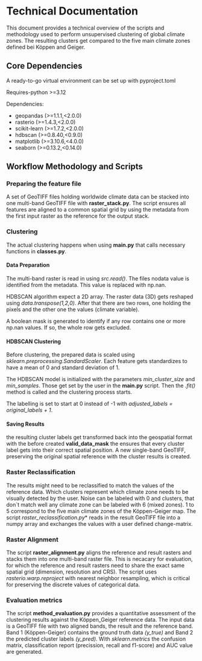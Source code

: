 # Technical Documentation
This document provides a technical overview of the scripts and methodology used to perform 
unsupervised clustering of global climate zones. The resulting clusters get compared to
the five main climate zones defined bei Köppen and Geiger.

## Core Dependencies
A ready-to-go virtual environment can be set up with pyproject.toml

Requires-python >=3.12

Dependencies:
- geopandas (>=1.1.1,<2.0.0)
- rasterio (>=1.4.3,<2.0.0)
- scikit-learn (>=1.7.2,<2.0.0)
- hdbscan (>=0.8.40,<0.9.0)
- matplotlib (>=3.10.6,<4.0.0)
- seaborn (>=0.13.2,<0.14.0)

## Workflow Methodology and Scripts
### Preparing the feature file
A set of GeoTIFF files holding worldwide climate data can be stacked into one multi-band GeoTIFF file with
**raster_stack.py**. The script ensures all features are aligned to a common spatial grid by using the metadata from the first input raster as the reference for the output stack.

### Clustering
The actual clustering happens when using **main.py** that calls necessary functions in **classes.py**.

#### Data Preparation
The multi-band raster is read in using *src.read()*. The files nodata value is identified from the metadata.
This value is replaced with np.nan. 

HDBSCAN algorithm expect a 2D array. The raster data (3D) gets reshaped using *data.transpose(1,2,0)*.
After that there are two rows, one holding the pixels and the other one the values (climate variable).

A boolean mask is generated to identify if any row contains one or more np.nan values. If so, the
whole row gets excluded. 

#### HDBSCAN Clustering
Before clustering, the prepared data is scaled using *sklearn.preprocessing.SandardScaler*. Each
feature gets standardizes to have a mean of 0 and standard deviation of 1.

The HDBSCAN model is initialized with the parameters *min_cluster_size* and *min_samples*. 
Those get set by the user in the **main.py** script. Then the *.fit()* method is called 
and the clustering process starts.

The labelling is set to start at 0 instead of -1 with *adjusted_labels = original_labels + 1*.

#### Saving Results
the resulting cluster labels get transformed back into the geospatial format with the before
created **valid_data_mask** the ensures that every cluster label gets into their correct spatial position.
A new single-band GeoTIFF, preserving the original spatial reference with the cluster results is created.

### Raster Reclassification
The results might need to be reclassified to match the values of the reference data. Which clusters
represent which climate zone needs to be visually detected by the user. Noise can be labeled with 0 and
clusters, that don`t match well any climate zone can be labeled with 6 (mixed zones). 1 to 5 correspond
to the five main climate zones of the Köppen-Geiger map.
The script *raster_reclassification.py** reads in the result GeoTIFF file into a numpy array and
exchanges the values with a user defined change-matrix.

### Raster Alignment
The script **raster_alignment.py** aligns the reference and result rasters and stacks them into one
multi-band raster file. This is necacary for evaluation, for which the reference and result rasters
need to share the exact same spatial grid (dimension, resolution and CRS). The script uses *rasterio.warp.reproject* 
with nearest neighbor resampling, which is critical for preserving the discrete values of 
categorical data.

### Evaluation metrics
The script **method_evaluation.py** provides a quantitative assessment of the clustering results against the
Köppen_Geiger reference data.
The input data is a GeoTIFF file with two aligned bands, the result and the reference band.
Band 1 (Köppen-Geiger) contains the ground truth data *(y_true)* and Band 2 the predicted cluster labels
*(y_pred)*. With *sklearn.metrics* the confusion matrix, classification report (precission, recall 
and f1-score) and AUC value are generated.